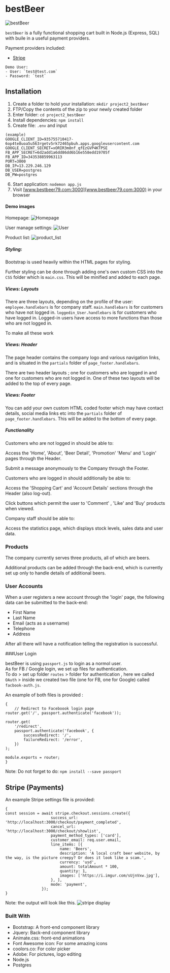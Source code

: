 # bestBeer

![bestBeer](https://github.com/tomaslee622/project2_bestBeer/blob/master/public/asset/logo.png?raw=true)

`bestBeer` is a fully functional shopping cart built in Node.js (Express, SQL) with buile in a useful payment providers.

Payment providers included:

- [Stripe](https://stripe.com/)

```
Demo User:
- User: `test@test.com`
- Password: `test`
```

## Installation

1. Create a folder to hold your installation: `mkdir project2_bestBeer`
2. FTP/Copy the contents of the zip to your newly created folder
3. Enter folder: `cd project2_bestBeer`
4. Install dependencies: `npm install`
5. Create file: `.env` and input

```
(example)
GOOGLE_CLIENT_ID=935755710417-6op4te8uoa5u563rgetv5rk72465pbuh.apps.googleusercontent.com
GOOGLE_CLIENT_SECRET=xORIR3m8nf_qfEzGVP4KTPSE
FB_APP_SECRET=6d2add1a6dd86dd6b16e558edd19705f
FB_APP_ID=343538859963113
PORT=3000
DB_IP=13.229.246.129
DB_USER=postgres
DB_PW=postgres
```

6. Start application: `nodemon app.js`
7. Visit [www.bestbeer79.com:3000](www.bestbeer79.com:3000) in your browser

#### Demo images

Homepage:
![Homepage](https://github.com/tomaslee622/project2_bestBeer/blob/master/public/asset/homepage.png?raw=true)

User manage settings:
![User](https://github.com/tomaslee622/project2_bestBeer/blob/master/public/asset/user_page.png?raw=true)

Product list:
![product_list](https://github.com/tomaslee622/project2_bestBeer/blob/master/public/asset/product_list.png?raw=true)

##### Styling:

Bootstrap is used heavily within the HTML pages for styling.

Further styling can be done through adding one's own custom CSS into the `CSS` folder which is `main.css`. This will be minified and added to each page.

##### Views: Layouts

There are three layouts, depending on the profile of the user:
`employee.handlebars` is for company staff.
`main.handlebars` is for customers who have not logged in.
`loggedin_User.handlebars` is for customers who have logged in. Logged-in users have access to more functions than those who are not logged in.

To make all these work

##### Views: Header

The page header contains the company logo and various navigation links, and is situated in the `partials` folder of `page_footer.handlebars`.

There are two header layouts ; one for customers who are logged in and one for customers who are not logged in. One of these two layouts will be added to the top of every page.

##### Views: Footer

You can add your own custom HTML coded footer which may have contact details, social media links etc into the `partials` folder of `page_footer.handlebars`. This will be added to the bottom of every page.

##### Functionality

Customers who are not logged in should be able to:

Access the 'Home', 'About', 'Beer Detail', 'Promotion' 'Menu' and 'Login' pages through the Header.

Submit a message anonymously to the Company through the Footer.

Customers who are logged in should additionally be able to:

Access the 'Shopping Cart' and 'Account Details' sections through the Header (also log-out).

Click buttons which permit the user to 'Comment' , 'Like' and 'Buy' products when viewed.

Company staff should be able to:

Access the statistics page, which displays stock levels, sales data and user data.

### Products

The company currently serves three products, all of which are beers.

Additional products can be added through the back-end, which is currently set up only to handle details of additional beers.

### User Accounts

When a user registers a new account through the 'login' page, the following data can be submitted to the back-end:

<ul>
<li>
First Name</li><li>
Last Name</li><li>
Email (acts as a username)</li><li>
Telephone</li><li>
Address</li>
</ul>

After all there will have a notification telling the registration is successful.

###User Login

bestBeer is using `passport.js` to login as a normol user. <br>As for FB / Google login, we set up files for authentication. <br>To do > set up folder `routes` > folder for authentication , here we called `OAuth` >
inside we created two file (one for FB, one for Google) called `facbook-auth.js`.

An example of both files is provided :

```
{
    // Redirect to Faceboook login page
router.get('/', passport.authenticate('facebook'));

router.get(
    '/redirect',
    passport.authenticate('facebook', {
        successRedirect: '/',
        failureRedirect: '/error',
    })
);

module.exports = router;
}
```

Note: Do not forget to do: `npm install --save passport`

## Stripe (Payments)

An example Stripe settings file is provided:

```
{
const session = await stripe.checkout.sessions.create({
                    success_url: 'http://localhost:3000/checkout/payment_completed',
                    cancel_url: 'http://localhost:3000/checkout/showlist',
                    payment_method_types: ['card'],
                    customer_email: req.user.email,
                    line_items: [{
                        name: 'Beers',
                        description: 'A local craft beer website, by the way, is the picture creepy? Or does it look like a scam.',
                        currency: 'usd',
                        amount: totalAmount * 100,
                        quantity: 1,
                        images: ['https://i.imgur.com/sUjnVxw.jpg'],
                    }, ],
                    mode: 'payment',
                });
}
```

Note: the output will look like this. 
![stripe display](https://github.com/tomaslee622/project2_bestBeer/blob/master/public/asset/stripe.png?raw=true)

### Built With

<ul>
<li>Bootstrap: A front-end component library</li>
<li>Jquery: Back-end component library</li>
<li>Animate.css: front-end animations</li>
<li>Font Awesome icon: For some amazing icons</li>
<li>coolors.co: For color picker</li>
<li>Adobe: For pictures, logo editing</li>
<li>Node.js</li>
<li>Postgres</li>
</ul>
